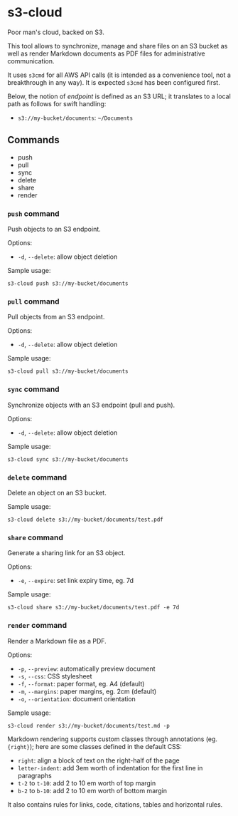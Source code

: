 # s3-cloud

Poor man's cloud, backed on S3.

This tool allows to synchronize, manage and share files on an S3 bucket as well
as render Markdown documents as PDF files for administrative communication.

It uses `s3cmd` for all AWS API calls (it is intended as a convenience tool,
not a breakthrough in any way). It is expected `s3cmd` has been configured
first.

Below, the notion of *endpoint* is defined as an S3 URL; it translates to a
local path as follows for swift handling:

- `s3://my-bucket/documents`: `~/Documents`

## Commands

- push
- pull
- sync
- delete
- share
- render

### `push` command

Push objects to an S3 endpoint.

Options:

- `-d`, `--delete`: allow object deletion

Sample usage:

    s3-cloud push s3://my-bucket/documents

### `pull` command

Pull objects from an S3 endpoint.

Options:

- `-d`, `--delete`: allow object deletion

Sample usage:

    s3-cloud pull s3://my-bucket/documents

### `sync` command

Synchronize objects with an S3 endpoint (pull and push).

Options:

- `-d`, `--delete`: allow object deletion

Sample usage:

    s3-cloud sync s3://my-bucket/documents

### `delete` command

Delete an object on an S3 bucket.

Sample usage:

    s3-cloud delete s3://my-bucket/documents/test.pdf

### `share` command

Generate a sharing link for an S3 object.

Options:

- `-e`, `--expire`: set link expiry time, eg. 7d

Sample usage:

    s3-cloud share s3://my-bucket/documents/test.pdf -e 7d

### `render` command

Render a Markdown file as a PDF.

Options:

- `-p`, `--preview`: automatically preview document
- `-s`, `--css`: CSS stylesheet
- `-f`, `--format`: paper format, eg. A4 (default)
- `-m`, `--margins`: paper margins, eg. 2cm (default)
- `-o`, `--orientation`: document orientation

Sample usage:

    s3-cloud render s3://my-bucket/documents/test.md -p

Markdown rendering supports custom classes through annotations (eg. `{right}`);
here are some classes defined in the default CSS:

- `right`: align a block of text on the right-half of the page
- `letter-indent`: add 3em worth of indentation for the first line in
  paragraphs
- `t-2` to `t-10`: add 2 to 10 em worth of top margin
- `b-2` to `b-10`: add 2 to 10 em worth of bottom margin

It also contains rules for links, code, citations, tables and horizontal rules.

